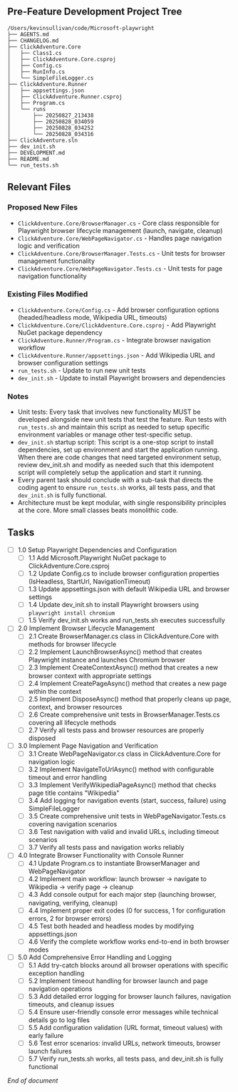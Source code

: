 ## Pre-Feature Development Project Tree
```
/Users/kevinsullivan/code/Microsoft-playwright
├── AGENTS.md
├── CHANGELOG.md
├── ClickAdventure.Core
│   ├── Class1.cs
│   ├── ClickAdventure.Core.csproj
│   ├── Config.cs
│   ├── RunInfo.cs
│   └── SimpleFileLogger.cs
├── ClickAdventure.Runner
│   ├── appsettings.json
│   ├── ClickAdventure.Runner.csproj
│   ├── Program.cs
│   └── runs
│       ├── 20250827_213438
│       ├── 20250828_034059
│       ├── 20250828_034252
│       └── 20250828_034316
├── ClickAdventure.sln
├── dev_init.sh
├── DEVELOPMENT.md
├── README.md
└── run_tests.sh
```

## Relevant Files

### Proposed New Files
- `ClickAdventure.Core/BrowserManager.cs` - Core class responsible for Playwright browser lifecycle management (launch, navigate, cleanup)
- `ClickAdventure.Core/WebPageNavigator.cs` - Handles page navigation logic and verification
- `ClickAdventure.Core/BrowserManager.Tests.cs` - Unit tests for browser management functionality
- `ClickAdventure.Core/WebPageNavigator.Tests.cs` - Unit tests for page navigation functionality

### Existing Files Modified
- `ClickAdventure.Core/Config.cs` - Add browser configuration options (headed/headless mode, Wikipedia URL, timeouts)
- `ClickAdventure.Core/ClickAdventure.Core.csproj` - Add Playwright NuGet package dependency
- `ClickAdventure.Runner/Program.cs` - Integrate browser navigation workflow
- `ClickAdventure.Runner/appsettings.json` - Add Wikipedia URL and browser configuration settings
- `run_tests.sh` - Update to run new unit tests
- `dev_init.sh` - Update to install Playwright browsers and dependencies

### Notes

- Unit tests: Every task that involves new functionality MUST be developed alongside new unit tests that test the feature. Run tests with `run_tests.sh` and maintain this script as needed to setup specific environment variables or manage other test-specific setup.
- `dev_init.sh` startup script: This script is a one-stop script to install dependencies, set up environment and start the application running. When there are code changes that need targeted environment setup, review dev_init.sh and modify as needed such that this idempotent script will completely setup the application and start it running.
- Every parent task should conclude with a sub-task that directs the coding agent to ensure `run_tests.sh` works, all tests pass, and that `dev_init.sh` is fully functional.
- Architecture must be kept modular, with single responsibility principles at the core. More small classes beats monolithic code.

## Tasks

- [ ] 1.0 Setup Playwright Dependencies and Configuration
  - [ ] 1.1 Add Microsoft.Playwright NuGet package to ClickAdventure.Core.csproj
  - [ ] 1.2 Update Config.cs to include browser configuration properties (IsHeadless, StartUrl, NavigationTimeout)
  - [ ] 1.3 Update appsettings.json with default Wikipedia URL and browser settings
  - [ ] 1.4 Update dev_init.sh to install Playwright browsers using `playwright install chromium`
  - [ ] 1.5 Verify dev_init.sh works and run_tests.sh executes successfully

- [ ] 2.0 Implement Browser Lifecycle Management
  - [ ] 2.1 Create BrowserManager.cs class in ClickAdventure.Core with methods for browser lifecycle
  - [ ] 2.2 Implement LaunchBrowserAsync() method that creates Playwright instance and launches Chromium browser
  - [ ] 2.3 Implement CreateContextAsync() method that creates a new browser context with appropriate settings
  - [ ] 2.4 Implement CreatePageAsync() method that creates a new page within the context
  - [ ] 2.5 Implement DisposeAsync() method that properly cleans up page, context, and browser resources
  - [ ] 2.6 Create comprehensive unit tests in BrowserManager.Tests.cs covering all lifecycle methods
  - [ ] 2.7 Verify all tests pass and browser resources are properly disposed

- [ ] 3.0 Implement Page Navigation and Verification
  - [ ] 3.1 Create WebPageNavigator.cs class in ClickAdventure.Core for navigation logic
  - [ ] 3.2 Implement NavigateToUrlAsync() method with configurable timeout and error handling
  - [ ] 3.3 Implement VerifyWikipediaPageAsync() method that checks page title contains "Wikipedia"
  - [ ] 3.4 Add logging for navigation events (start, success, failure) using SimpleFileLogger
  - [ ] 3.5 Create comprehensive unit tests in WebPageNavigator.Tests.cs covering navigation scenarios
  - [ ] 3.6 Test navigation with valid and invalid URLs, including timeout scenarios
  - [ ] 3.7 Verify all tests pass and navigation works reliably

- [ ] 4.0 Integrate Browser Functionality with Console Runner
  - [ ] 4.1 Update Program.cs to instantiate BrowserManager and WebPageNavigator
  - [ ] 4.2 Implement main workflow: launch browser → navigate to Wikipedia → verify page → cleanup
  - [ ] 4.3 Add console output for each major step (launching browser, navigating, verifying, cleanup)
  - [ ] 4.4 Implement proper exit codes (0 for success, 1 for configuration errors, 2 for browser errors)
  - [ ] 4.5 Test both headed and headless modes by modifying appsettings.json
  - [ ] 4.6 Verify the complete workflow works end-to-end in both browser modes

- [ ] 5.0 Add Comprehensive Error Handling and Logging
  - [ ] 5.1 Add try-catch blocks around all browser operations with specific exception handling
  - [ ] 5.2 Implement timeout handling for browser launch and page navigation operations
  - [ ] 5.3 Add detailed error logging for browser launch failures, navigation timeouts, and cleanup issues
  - [ ] 5.4 Ensure user-friendly console error messages while technical details go to log files
  - [ ] 5.5 Add configuration validation (URL format, timeout values) with early failure
  - [ ] 5.6 Test error scenarios: invalid URLs, network timeouts, browser launch failures
  - [ ] 5.7 Verify run_tests.sh works, all tests pass, and dev_init.sh is fully functional

*End of document*
